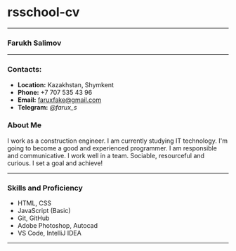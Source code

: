 # rsschool-cv
***
### Farukh Salimov
---
### Contacts:

+ **Location:** Kazakhstan, Shymkent
+ **Phone:** +7 707 535 43 96
+ **Email:** faruxfake@gmail.com
+ **Telegram:** _@farux_s_
### About Me

I work as a construction engineer. I am currently studying IT technology. I'm going to become a good and experienced programmer.
I am responsible and communicative. I work well in a team. Sociable, resourceful and curious. I set a goal and achieve!

---

### Skills and Proficiency
+ HTML, CSS
+ JavaScript (Basic)
+ Git, GitHub
+ Adobe Photoshop, Autocad
+ VS Code, IntelliJ IDEA

---
